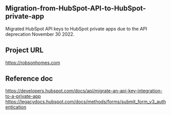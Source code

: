 ## Migration-from-HubSpot-API-to-HubSpot-private-app
Migrated HubSpot API keys to HubSpot private apps due to the API deprecation November 30 2022.

## Project URL
https://robsonhomes.com

## Reference doc
https://developers.hubspot.com/docs/api/migrate-an-api-key-integration-to-a-private-app
https://legacydocs.hubspot.com/docs/methods/forms/submit_form_v3_authentication
